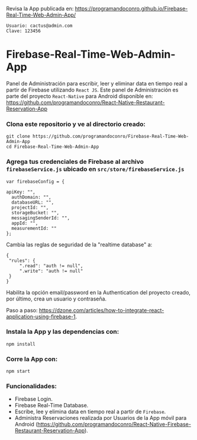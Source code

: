Revisa la App publicada en: https://programandoconro.github.io/Firebase-Real-Time-Web-Admin-App/
```
Usuario: cactus@admin.com
Clave: 123456
```

# Firebase-Real-Time-Web-Admin-App
Panel de Administración para escribir, leer y eliminar data en tiempo real a partir de Firebase utilizando ```React JS```. Este panel de Administración es parte del proyecto ```React-Native``` para Android disponible en: https://github.com/programandoconro/React-Native-Restaurant-Reservation-App

### Clona este repositorio y ve al directorio creado: 

    git clone https://github.com/programandoconro/Firebase-Real-Time-Web-Admin-App
    cd Firebase-Real-Time-Web-Admin-App
    
### Agrega tus credenciales de Firebase al archivo ```firebaseService.js``` ubicado en ```src/store/firebaseService.js```   
    
    var firebaseConfig = {

    apiKey: "",
      authDomain: "",
      databaseURL: "",
      projectId: "",
      storageBucket: "",
      messagingSenderId: "",
      appId: "",
      measurementId: ""
    };
    
 Cambia las reglas de seguridad de la "realtime database" a:

 ```
 {
  "rules": {
      ".read": "auth != null",
      ".write": "auth != null"
  }
}
```
Habilita la opción email/password en la Authentication del proyecto creado, por último, crea un usuario y contraseña.

Paso a paso: https://dzone.com/articles/how-to-integrate-react-application-using-firebase-1.   
    

### Instala la App y las dependencias con: 
   
    npm install 
    
### Corre la App con:

    npm start

### Funcionalidades:

* Firebase Login.
* Firebase Real-Time Database.
* Escribe, lee y elimina data en tiempo real a partir de ```Firebase```. 
* Administra Reservaciones realizada por Usuarios de la App móvil para Android (https://github.com/programandoconro/React-Native-Firebase-Restaurant-Reservation-App).
